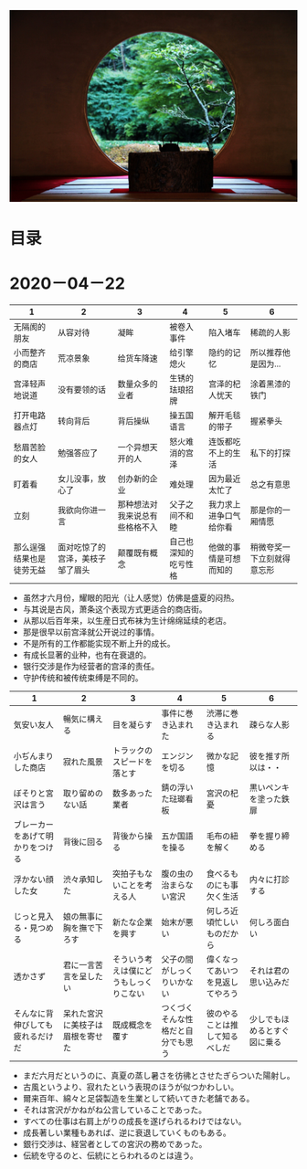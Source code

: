 ![Image of KAMAKURA](https://github.com/AnthonyQi88/Japanese/blob/master/Images/Kamakura.jpg)

# 目录


# 2020－04－22

1 | 2 | 3| 4| 5 | 6
---|---|---|---|---|---
无隔阂的朋友| 从容对待| 凝眸 |被卷入事件| 陷入堵车 |稀疏的人影 
小而整齐的商店 |荒凉景象 |给货车降速 |给引擎熄火 |隐约的记忆|所以推荐他是因为...
宫泽轻声地说道|没有要领的话|数量众多的业者|生锈的珐琅招牌|宫泽的杞人忧天|涂着黑漆的铁门
打开电路器点灯|转向背后|背后操纵|操五国语言|解开毛毯的带子|握紧拳头
愁眉苦脸的女人|勉强答应了|一个异想天开的人|怒火难消的宫泽|连饭都吃不上的生活|私下的打探
盯着看|女儿没事，放心了|创办新的企业|难处理|因为最近太忙了|总之有意思
立刻|我欲向你进一言|那种想法对我来说总有些格格不入|父子之间不和睦|我力求上进争口气给你看|那是你的一厢情愿
那么逞强结果也是徒劳无益|面对吃惊了的宫泽，美枝子邹了眉头|颠覆既有概念|自己也深知的吃亏性格|他做的事情是可想而知的|稍微夸奖一下立刻就得意忘形

* 虽然才六月份，耀眼的阳光（让人感觉）仿佛是盛夏的闷热。
* 与其说是古风，萧条这个表现方式更适合的商店街。
* 从那以后百年来，以生産日式布袜为生计绵绵延续的老店。
* 那是很早以前宫泽就公开说过的事情。
* 不是所有的工作都能实现不断上升的成长。
* 有成长显著的业种，也有在衰退的。
* 银行交涉是作为经营者的宫泽的责任。
* 守护传统和被传统束缚是不同的。

1 |2 |3 |4 |5 |6 
---|---|---|---|---|---
気安い友人|暢気に構える|目を凝らす|事件に巻き込まれた|渋滞に巻き込まれる|疎らな人影
小ぢんまりした商店|寂れた風景|トラックのスピードを落とす|エンジンを切る|微かな記憶|彼を推す所以は・・
ぼそりと宮沢は言う|取り留めのない話|数多あった業者|錆の浮いた琺瑯看板|宮沢の杞憂|黒いペンキを塗った鉄扉
ブレーカーをあげて明かりをつける|背後に回る|背後から操る|五か国語を操る|毛布の紐を解く|拳を握り締める
浮かない顔した女|渋々承知した|突拍子もないことを考える人|腹の虫の治まらない宮沢|食べるものにも事欠く生活|内々に打診する
じっと見入る・見つめる|娘の無事に胸を撫で下ろす|新たな企業を興す|始末が悪い|何しろ近頃忙しいものだから|何しろ面白い
透かさず|君に一言苦言を呈したい|そういう考えは僕にどうもしっくりこない|父子の間がしっくりいかない|偉くなってあいつを見返してやろう|それは君の思い込みだ
そんなに背伸びしても疲れるだけだ|呆れた宮沢に美枝子は眉根を寄せた|既成概念を覆す|つくづくそんな性格だと自分でも思う|彼のやることは推して知るべしだ|少しでもほめるとすぐ図に乗る

* まだ六月だというのに、真夏の蒸し暑さを彷彿とさせたぎらついた陽射し。
* 古風というより、寂れたという表現のほうが似つかわしい。
* 爾来百年、綿々と足袋製造を生業として続いてきた老舗である。
* それは宮沢がかねがね公言していることであった。
* すべての仕事は右肩上がりの成長を遂げられるわけではない。
* 成長著しい業種もあれば、逆に衰退していくものもある。
* 銀行交渉は、経営者としての宮沢の務めであった。
* 伝統を守るのと、伝統にとらわれるのとは違う。









